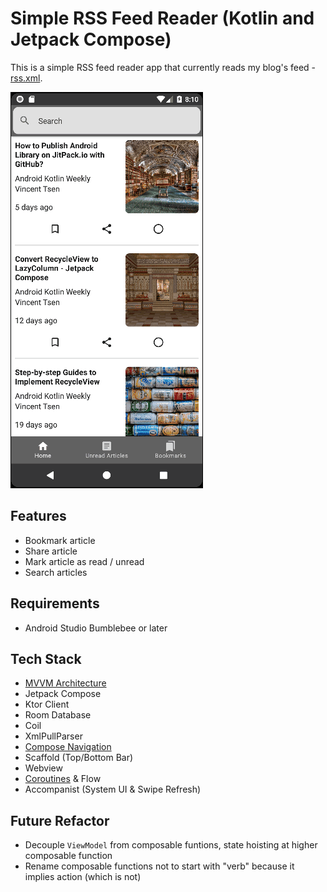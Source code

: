 # Simple RSS Feed Reader (Kotlin and Jetpack Compose)

This is a simple RSS feed reader app that currently reads my blog's feed - [rss.xml](https://vtsen.hashnode.dev/rss.xml).

![](screenshots/Android_News_Overview.gif)

## Features
- Bookmark article
- Share article
- Mark article as read / unread
- Search articles

## Requirements
- Android Studio Bumblebee or later

## Tech Stack
- [MVVM Architecture](https://vtsen.hashnode.dev/mvc-vs-mvp-vs-mvvm-design-patterns)
- Jetpack Compose
- Ktor Client
- Room Database
- Coil
- XmlPullParser
- [Compose Navigation](https://vtsen.hashnode.dev/simple-jetpack-compose-navigation-example)
- Scaffold (Top/Bottom Bar)
- Webview
- [Coroutines](https://vtsen.hashnode.dev/kotlin-coroutines-basics-simple-android-app-demo) & Flow
- Accompanist (System UI & Swipe Refresh)

## Future Refactor
- Decouple `ViewModel` from composable funtions, state hoisting at higher composable function
- Rename composable functions not to start with "verb" because it implies action (which is not)
